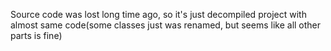 Source code was lost long time ago, so it's just decompiled project with almost same code(some classes just was renamed, but seems like all other parts is fine)
